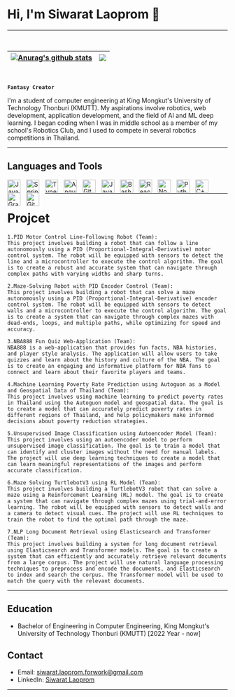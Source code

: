 # Hi, I'm Siwarat Laoprom 👋
***
<br/>

<!-- ![Chogerlate's GitHub stats](https://github-readme-stats.vercel.app/api?username=chogerlate&show_icons=true&theme=codeSTACKr) -->


| <a href="https://github.com/anuraghazra/github-readme-stats"><img align="center" src="https://github-readme-stats.vercel.app/api?username=chogerlate&show_icons=true&theme=codeSTACKr" alt="Anurag's github stats" /></a> | <a href="https://github.com/anuraghazra/github-readme-stats"><img align="center" src="https://github-readme-stats.vercel.app/api/top-langs/?username=chogerlate&theme=radical&layout=codeSTACKr" /></a> |
| ------------- | ------------- |



<br/>

**` Fantasy Creator `**


I'm a student of computer engineering at King Mongkut's University of Technology Thonburi (KMUTT). My aspirations involve robotics, web development, application development, and the field of AI and ML deep learning. I began coding when I was in middle school as a member of my school's Robotics Club, and I used to compete in several robotics competitions in Thailand.

***

## Languages and Tools 

<img align="left" alt="Java" width="30px" style="padding-right:10px;" src="https://cdn.jsdelivr.net/gh/devicons/devicon/icons/python/python-original.svg"/>
<img align="left" alt="Spring" width="30px" style="padding-right:10px;" src="https://cdn.jsdelivr.net/gh/devicons/devicon/icons/c/c-original.svg" />
<img align="left" alt="TypeScript" width="30px" style="padding-right:10px;" src="https://cdn.jsdelivr.net/gh/devicons/devicon/icons/cplusplus/cplusplus-original.svg" />
<img align="left" alt="Angular" width="30px" style="padding-right:10px;" src="https://cdn.jsdelivr.net/gh/devicons/devicon/icons/html5/html5-original.svg" />
<img align="left" alt="Git" width="30px" style="padding-right:10px;" src="https://cdn.jsdelivr.net/gh/devicons/devicon/icons/css3/css3-original.svg" />
<img align="left" alt="JavaScript" width="30px" style="padding-right:10px;" src="https://cdn.jsdelivr.net/gh/devicons/devicon/icons/javascript/javascript-plain.svg" />
<img align="left" alt="Bash" width="30px" style="padding-right:10px;" src="https://cdn.jsdelivr.net/gh/devicons/devicon/icons/typescript/typescript-original.svg" />
<img align="left" alt="React" width="30px" style="padding-right:10px;" src="https://cdn.jsdelivr.net/gh/devicons/devicon/icons/react/react-original.svg" />
<img align="left" alt="NodeJS" width="30px" style="padding-right:10px;" src="https://cdn.jsdelivr.net/gh/devicons/devicon/icons/nodejs/nodejs-original.svg" />
<img align="left" alt="Python" width="30px" style="padding-right:10px;" src="https://cdn.jsdelivr.net/gh/devicons/devicon/icons/nextjs/nextjs-original-wordmark.svg" />
<img align="left" alt="C++" width="30px" style="padding-right:10px;" src="https://cdn.jsdelivr.net/gh/devicons/devicon/icons/tailwindcss/tailwindcss-plain.svg" />
<img align="left" alt="Gradle" width="30px" style="padding-right:10px;" src="https://cdn.jsdelivr.net/gh/devicons/devicon/icons/flutter/flutter-original.svg" />
<img align="left" alt="GitHub" width="30px" style="padding-right:10px;" src="https://cdn.jsdelivr.net/gh/devicons/devicon/icons/github/github-original.svg" />
<br />


***

# Projcet</h1></summary>
    1.PID Motor Control Line-Following Robot (Team):
    This project involves building a robot that can follow a line autonomously using a PID (Proportional-Integral-Derivative) motor control system. The robot will be equipped with sensors to detect the line and a microcontroller to execute the control algorithm. The goal is to create a robust and accurate system that can navigate through complex paths with varying widths and sharp turns.

    2.Maze-Solving Robot with PID Encoder Control (Team):
    This project involves building a robot that can solve a maze autonomously using a PID (Proportional-Integral-Derivative) encoder control system. The robot will be equipped with sensors to detect walls and a microcontroller to execute the control algorithm. The goal is to create a system that can navigate through complex mazes with dead-ends, loops, and multiple paths, while optimizing for speed and accuracy.

    3.NBA888 Fun Quiz Web-Application (Team):
    NBA888 is a web-application that provides fun facts, NBA histories, and player style analysis. The application will allow users to take quizzes and learn about the history and culture of the NBA. The goal is to create an engaging and informative platform for NBA fans to connect and learn about their favorite players and teams.

    4.Machine Learning Poverty Rate Prediction using Autoguon as a Model and Geospatial Data of Thailand (Team):
    This project involves using machine learning to predict poverty rates in Thailand using the Autoguon model and geospatial data. The goal is to create a model that can accurately predict poverty rates in different regions of Thailand, and help policymakers make informed decisions about poverty reduction strategies.

    5.Unsupervised Image Classification using Autoencoder Model (Team):
    This project involves using an autoencoder model to perform unsupervised image classification. The goal is to train a model that can identify and cluster images without the need for manual labels. The project will use deep learning techniques to create a model that can learn meaningful representations of the images and perform accurate classification.

    6.Maze Solving TurtlebotV3 using RL Model (Team):
    This project involves building a TurtlebotV3 robot that can solve a maze using a Reinforcement Learning (RL) model. The goal is to create a system that can navigate through complex mazes using trial-and-error learning. The robot will be equipped with sensors to detect walls and a camera to detect visual cues. The project will use RL techniques to train the robot to find the optimal path through the maze.

    7.NLP Long Document Retrieval using Elasticsearch and Transformer (Team):
    This project involves building a system for long document retrieval using Elasticsearch and Transformer models. The goal is to create a system that can efficiently and accurately retrieve relevant documents from a large corpus. The project will use natural language processing techniques to preprocess and encode the documents, and Elasticsearch to index and search the corpus. The Transformer model will be used to match the query with the relevant documents.

***

## Education

- Bachelor of Engineering in Computer Engineering, King Mongkut's University of Technology Thonburi (KMUTT) [2022 Year - now]

## Contact

- Email: siwarat.laoprom.forwork@gmail.com
- LinkedIn: [Siwarat Laoprom](https://www.linkedin.com/in/siwarat-laoprom-69608226a/)

***
